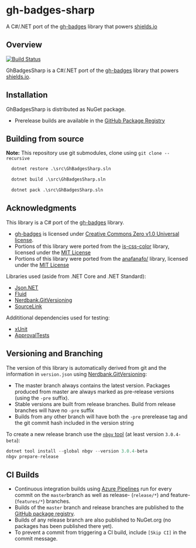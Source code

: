 # gh-badges-sharp

A C#/.NET port of the [gh-badges](https://github.com/badges/shields/tree/master/gh-badges)
library that powers [shields.io](https://shields.io)

## Overview

[![Build Status](https://dev.azure.com/ap0llo/OSS/_apis/build/status/gh-badges-sharp?branchName=master)](https://dev.azure.com/ap0llo/OSS/_build/latest?definitionId=13&branchName=master)

GhBadgesSharp is a C#/.NET port of the [gh-badges](https://github.com/badges/shields/tree/master/gh-badges)
library that powers [shields.io](https://shields.io).

## Installation

GhBadgesSharp is distributed as NuGet package.

- Prerelease builds are available in the [GitHub Package Registry](https://github.com/ap0llo/gh-badges-sharp/packages/13795)

## Building from source

**Note:** This repository use git submodules, clone using `git clone --recursive`

```bat
  dotnet restore .\src\GhBadgesSharp.sln

  dotnet build .\src\GhBadgesSharp.sln

  dotnet pack .\src\GhBadgesSharp.sln
```

## Acknowledgments

This library is a C# port of the [gh-badges](https://github.com/badges/shields/tree/master/gh-badges)
library.

- [gh-badges](https://github.com/badges/shields/tree/master/gh-badges) is
  licensed under [Creative Commons Zero v1.0 Universal license](https://github.com/badges/shields/blob/master/LICENSE).
- Portions of this library were ported from the [is-css-color](https://github.com/princejwesley/is-css-color)
  library, licensed under the [MIT License](https://github.com/princejwesley/is-css-color/blob/master/LICENSE)
- Portions of this library were ported from the [anafanafo/](https://github.com/metabolize/anafanafo)
  library, licensed under the [MIT License](https://github.com/metabolize/anafanafo/blob/master/LICENSE)

Libraries used (aside from .NET Core and .NET Standard):

- [Json.NET](https://www.newtonsoft.com/json)
- [Fluid](https://github.com/sebastienros/fluid)
- [Nerdbank.GitVersioning](https://github.com/AArnott/Nerdbank.GitVersioning/)
- [SourceLink](https://github.com/dotnet/sourcelink)

Addititional dependencies used for testing:

- [xUnit](http://xunit.github.io/)
- [ApprovalTests](https://github.com/approvals/ApprovalTests.Net)

## Versioning and Branching

The version of this library is automatically derived from git and the information
in `version.json` using [Nerdbank.GitVersioning](https://github.com/AArnott/Nerdbank.GitVersioning):

- The master branch  always contains the latest version. Packages produced from
  master are always marked as pre-release versions (using the `-pre` suffix).
- Stable versions are built from release branches. Build from release branches
  will have no `-pre` suffix
- Builds from any other branch will have both the `-pre` prerelease tag and the git
  commit hash included in the version string

To create a new release branch use the [`nbgv` tool](https://www.nuget.org/packages/nbgv/)
(at least version `3.0.4-beta`):

```ps1
dotnet tool install --global nbgv --version 3.0.4-beta
nbgv prepare-release
```

## CI Builds

- Continuous integration builds using [Azure Pipelines](https://dev.azure.com/ap0llo/OSS/_build?definitionId=13) run for every
  commit on the `master`branch as well as release- (`release/*`) and feature- (`features/*`) branches.
- Builds of the `master` branch and release branches are published to the [GitHub package registry](https://github.com/ap0llo/gh-badges-sharp/packages/13795).
- Builds of any release branch are also published to NuGet.org (no packages has been published there yet).
- To prevent a commit from triggering a CI build, include `[Skip CI]` in the commit message.
